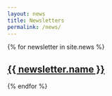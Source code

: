 ```yaml
---
layout: news
title: Newsletters
permalink: /news/
---
```


{% for newsletter in site.news %}
  <h2>
    <a href="{{site.url}}{{ newsletter.url }}">
      {{ newsletter.name }}
    </a>
  </h2>
{% endfor %}
